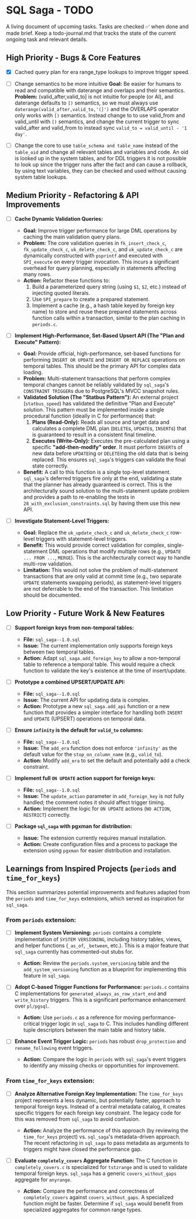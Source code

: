 # SQL Saga - TODO

A living document of upcoming tasks.
Tasks are checked ✅ when done and made brief.
Keep a todo-journal.md that tracks the state of the current ongoing task and relevant details.

## High Priority - Bugs & Core Features

- [x] Cached query plan for era range_type lookups to improve trigger speed.

- [ ] Change semantics to be more intuitive
  **Goal:** Be easier for humans to read and compatible with daterange and overlaps and their semantics.
  **Problem:** (valid_after,valid_to] is not intuitie for people (or AI), and daterange defaults to `[)` semantics,
  so we must always use `daterange(valid_after,valid_to,'(]')` and the OVERLAPS operator only works with `[)`
  semantics.
  Instead change to to use valid_from and valid_until with `[)`  semantics, and change the current trigger
  to sync valid_after and valid_from to instead sync `valid_to = valid_until - '1 day'`.

- [ ] Change the core to use `table_schema and table_name` instead of the `table_oid` and change all relevant
  tables and variables and code. An oid is looked up in the system tables, and for DDL triggers
  it is not possible to look up since the trigger runs after the fact and can cause a rollback,
  by using text variables, they can be checked and used without causing system table lookups.

## Medium Priority - Refactoring & API Improvements

- [ ] **Cache Dynamic Validation Queries:**
  - **Goal:** Improve trigger performance for large DML operations by caching the main validation query plans.
  - **Problem:** The core validation queries in `fk_insert_check_c`, `fk_update_check_c`, `uk_delete_check_c`, and `uk_update_check_c` are dynamically constructed with `psprintf` and executed with `SPI_execute` on every trigger invocation. This incurs a significant overhead for query planning, especially in statements affecting many rows.
  - **Action:** Refactor these functions to:
    1.  Build a parameterized query string (using `$1`, `$2`, etc.) instead of injecting quoted literals.
    2.  Use `SPI_prepare` to create a prepared statement.
    3.  Implement a cache (e.g., a hash table keyed by foreign key name) to store and reuse these prepared statements across function calls within a transaction, similar to the plan caching in `periods.c`.

- [ ] **Implement High-Performance, Set-Based Upsert API (The "Plan and Execute" Pattern):**
  - **Goal:** Provide official, high-performance, set-based functions for performing `INSERT OR UPDATE` and `INSERT OR REPLACE` operations on temporal tables. This should be the primary API for complex data loading.
  - **Problem:** Multi-statement transactions that perform complex temporal changes cannot be reliably validated by `sql_saga`'s `CONSTRAINT TRIGGER`s due to PostgreSQL's MVCC snapshot rules.
  - **Validated Solution (The "Statbus Pattern"):** An external project (`statbus_speed`) has validated the definitive "Plan and Execute" solution. This pattern must be implemented inside a single procedural function (ideally in C for performance) that:
    1.  **Plans (Read-Only):** Reads all source and target data and calculates a complete DML plan (`DELETE`s, `UPDATE`s, `INSERT`s) that is guaranteed to result in a consistent final timeline.
    2.  **Executes (Write-Only):** Executes the pre-calculated plan using a specific **"add-then-modify" order**. It must perform `INSERT`s of new data before `UPDATE`ing or `DELETE`ing the old data that is being replaced. This ensures `sql_saga`'s triggers can validate the final state correctly.
  - **Benefit:** A call to this function is a single top-level statement. `sql_saga`'s deferred triggers fire only at the end, validating a state that the planner has already guaranteed is correct. This is the architecturally sound solution to the multi-statement update problem and provides a path to re-enabling the tests in `28_with_exclusion_constraints.sql` by having them use this new API.

- [ ] **Investigate Statement-Level Triggers:**
  - **Goal:** Replace the `uk_update_check_c` and `uk_delete_check_c` row-level triggers with statement-level triggers.
  - **Benefit:** This would provide correct validation for complex, single-statement DML operations that modify multiple rows (e.g., `UPDATE ... FROM ...`, `MERGE`). This is the architecturally correct way to handle multi-row validation.
  - **Limitation:** This would not solve the problem of multi-statement transactions that are only valid at commit time (e.g., two separate `UPDATE` statements swapping periods), as statement-level triggers are not deferrable to the end of the transaction. This limitation should be documented.

## Low Priority - Future Work & New Features

- [ ] **Support foreign keys from non-temporal tables:**
  - **File:** `sql_saga--1.0.sql`
  - **Issue:** The current implementation only supports foreign keys between two temporal tables.
  - **Action:** Adapt `sql_saga.add_foreign_key` to allow a non-temporal table to reference a temporal table. This would require a check function to validate the key's existence at the time of insert/update.

- [ ] **Prototype a combined UPSERT/UPDATE API:**
  - **File:** `sql_saga--1.0.sql`
  - **Issue:** The current API for updating data is complex.
  - **Action:** Prototype a new `sql_saga.add_api` function or a new function that provides a simpler interface for handling both `INSERT` and `UPDATE` (UPSERT) operations on temporal data.

- [ ] **Ensure `infinity` is the default for `valid_to` columns:**
  - **File:** `sql_saga--1.0.sql`
  - **Issue:** The `add_era` function does not enforce `'infinity'` as the default value for the `stop_on_column_name` (e.g., `valid_to`).
  - **Action:** Modify `add_era` to set the default and potentially add a check constraint.

- [ ] **Implement full `ON UPDATE` action support for foreign keys:**
  - **File:** `sql_saga--1.0.sql`
  - **Issue:** The `update_action` parameter in `add_foreign_key` is not fully handled; the comment notes it should affect trigger timing.
  - **Action:** Implement the logic for `ON UPDATE` actions (`NO ACTION`, `RESTRICT`) correctly.

- [ ] **Package `sql_saga` with pgxman for distribution:**
  - **Issue:** The extension currently requires manual installation.
  - **Action:** Create configuration files and a process to package the extension using `pgxman` for easier distribution and installation.

## Learnings from Inspired Projects (`periods` and `time_for_keys`)

This section summarizes potential improvements and features adapted from the `periods` and `time_for_keys` extensions, which served as inspiration for `sql_saga`.

### From `periods` extension:

- [ ] **Implement System Versioning:** `periods` contains a complete implementation of `SYSTEM VERSIONING`, including history tables, views, and helper functions (`_as_of`, `_between`, etc.). This is a major feature that `sql_saga` currently has commented-out stubs for.
  - **Action:** Review the `periods.system_versioning` table and the `add_system_versioning` function as a blueprint for implementing this feature in `sql_saga`.

- [ ] **Adopt C-based Trigger Functions for Performance:** `periods.c` contains C implementations for `generated_always_as_row_start_end` and `write_history` triggers. This is a significant performance enhancement over `pl/pgsql`.
  - **Action:** Use `periods.c` as a reference for moving performance-critical trigger logic in `sql_saga` to C. This includes handling different tuple descriptors between the main table and history table.

- [ ] **Enhance Event Trigger Logic:** `periods` has robust `drop_protection` and `rename_following` event triggers.
  - **Action:** Compare the logic in `periods` with `sql_saga`'s event triggers to identify any missing checks or opportunities for improvement.

### From `time_for_keys` extension:

- [ ] **Analyze Alternative Foreign Key Implementation:** The `time_for_keys` project represents a less dynamic, but potentially faster, approach to temporal foreign keys. Instead of a central metadata catalog, it creates specific triggers for each foreign key constraint. The legacy code for this was removed from `sql_saga` to avoid confusion.
  - **Action:** Analyze the performance of this approach (by reviewing the `time_for_keys` project) vs. `sql_saga`'s metadata-driven approach. The recent refactoring in `sql_saga` to pass metadata as arguments to triggers might have closed the performance gap.

- [ ] **Evaluate `completely_covers` Aggregate Function:** The C function in `completely_covers.c` is specialized for `tstzrange` and is used to validate temporal foreign keys. `sql_saga` has a generic `covers_without_gaps` aggregate for `anyrange`.
  - **Action:** Compare the performance and correctness of `completely_covers` against `covers_without_gaps`. A specialized function might be faster. Determine if `sql_saga` would benefit from specialized aggregates for common range types.
